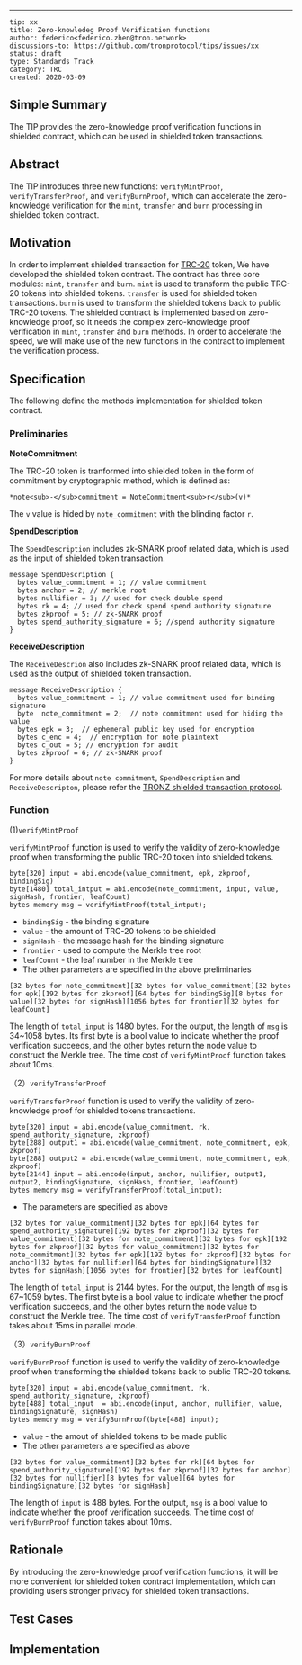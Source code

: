 ---
```
tip: xx 
title: Zero-knowledeg Proof Verification functions 
author: federico<federico.zhen@tron.network>
discussions-to: https://github.com/tronprotocol/tips/issues/xx
status: draft
type: Standards Track
category: TRC
created: 2020-03-09
```

## Simple Summary 

The TIP provides the zero-knowledge proof verification functions in shielded contract, which can be used in shielded token transactions.

## Abstract 

The TIP introduces three new functions: `verifyMintProof`, `verifyTransferProof`, and `verifyBurnProof`, which can accelerate the zero-knowledge verification for the `mint`, `transfer` and `burn` processing in shielded token contract. 

## Motivation 

In order to implement shielded transaction for [TRC-20](https://github.com/tronprotocol/TIPs/blob/master/tip-20.md) token,  We have developed the shielded token contract. The contract has three core modules: `mint`, `transfer` and `burn`. `mint` is used to transform the public TRC-20 tokens into shielded tokens. `transfer` is used for shielded  token transactions. `burn` is  used to transform the shielded  tokens back to public TRC-20 tokens.  The shielded contract is implemented based on zero-knowledge proof, so it needs the complex zero-knowledge proof verification in `mint`, `transfer` and `burn` methods. In order to accelerate the speed, we will make use of  the new functions in the contract to implement the verification process. 

## Specification

The following define the methods implementation for shielded token contract. 

### Preliminaries
**NoteCommitment**

The TRC-20 token is tranformed into shielded token in the form of commitment by cryptographic method, which is defined as:

    *note<sub>-</sub>commitment = NoteCommitment<sub>r</sub>(v)*

The `v` value is hided by  `note_commitment` with the blinding factor `r`.

**SpendDescription**

The `SpendDescription` includes zk-SNARK proof related data, which is used as the input of shielded token transaction. 

```text  
message SpendDescription { 
  bytes value_commitment = 1; // value commitment
  bytes anchor = 2; // merkle root
  bytes nullifier = 3; // used for check double spend
  bytes rk = 4; // used for check spend spend authority signature
  bytes zkproof = 5; // zk-SNARK proof
  bytes spend_authority_signature = 6; //spend authority signature 
}
```

**ReceiveDescription**

The `ReceiveDescrion` also includes zk-SNARK proof related data, which is used as the output of shielded token transaction.

```text  
message ReceiveDescription { 
  bytes value_commitment = 1; // value commitment used for binding signature
  byte  note_commitment = 2;  // note commitment used for hiding the value
  bytes epk = 3;  // ephemeral public key used for encryption
  bytes c_enc = 4;  // encryption for note plaintext
  bytes c_out = 5; // encryption for audit
  bytes zkproof = 6; // zk-SNARK proof 
}
```

For more details about `note commitment`, `SpendDescription` and `ReceiveDescripton`, please refer the [TRONZ shielded transaction protocol](https://www.tronz.io).

### Function

(1)`verifyMintProof` 

`verifyMintProof` function is used to verify the validity of zero-knowledge proof when transforming the public TRC-20 token into shielded tokens.  

```
byte[320] input = abi.encode(value_commitment, epk, zkproof, bindingSig)
byte[1480] total_intput = abi.encode(note_commitment, input, value, signHash, frontier, leafCount)
bytes memory msg = verifyMintProof(total_intput);
```

- `bindingSig` - the binding signature
- `value` - the amount of TRC-20 tokens to be shielded
- `signHash` - the message hash for the binding signature
- `frontier` - used to compute the Merkle tree root
- `leafCount` - the leaf number in the Merkle tree
- The other parameters are specified in the above preliminaries

```
[32 bytes for note_commitment][32 bytes for value_commitment][32 bytes for epk][192 bytes for zkproof][64 bytes for bindingSig][8 bytes for value][32 bytes for signHash][1056 bytes for frontier][32 bytes for leafCount]
```

The length of `total_input` is 1480 bytes. For the output, the length of `msg` is 34~1058 bytes. Its first byte is a bool value to indicate whether the proof verification succeeds,  and the other bytes return the node value to construct the Merkle tree. The time cost of `verifyMintProof` function takes about 10ms.

（2）`verifyTransferProof` 

`verifyTransferProof` function is used to verify the validity of zero-knowledge proof for shielded tokens transactions.  

```
byte[320] input = abi.encode(value_commitment, rk, spend_authority_signature, zkproof)
byte[288] output1 = abi.encode(value_commitment, note_commitment, epk, zkproof)
byte[288] output2 = abi.encode(value_commitment, note_commitment, epk, zkproof)
byte[2144] input = abi.encode(input, anchor, nullifier, output1, output2, bindingSignature, signHash, frontier, leafCount)
bytes memory msg = verifyTransferProof(total_intput);
```

- The  parameters are specified as above 

```
[32 bytes for value_commitment][32 bytes for epk][64 bytes for spend_authority_signature][192 bytes for zkproof][32 bytes for value_commitment][32 bytes for note_commitment][32 bytes for epk][192 bytes for zkproof][32 bytes for value_commitment][32 bytes for note_commitment][32 bytes for epk][192 bytes for zkproof][32 bytes for anchor][32 bytes for nullifier][64 bytes for bindingSignature][32 bytes for signHash][1056 bytes for frontier][32 bytes for leafCount]
```

The length of `total_input` is 2144 bytes. For the output, the length of `msg` is 67~1059 bytes. The first byte is a bool value to indicate whether the proof verification succeeds, and the other bytes return the node value to construct the Merkle tree. The time cost of `verifyTransferProof` function takes about 15ms in parallel mode.

（3）`verifyBurnProof` 

`verifyBurnProof` function is used to verify the validity of zero-knowledge proof when transforming the shielded tokens back to  public TRC-20 tokens.  

```
byte[320] input = abi.encode(value_commitment, rk, spend_authority_signature, zkproof)
byte[488] total_input  = abi.encode(input, anchor, nullifier, value, bindingSignature, signHash)
bytes memory msg = verifyBurnProof(byte[488] input);
```

- `value` - the amout of shielded tokens to be made public
-  The  other parameters are specified as above 

```
[32 bytes for value_commitment][32 bytes for rk][64 bytes for spend_authority_signature][192 bytes for zkproof][32 bytes for anchor][32 bytes for nullifier][8 bytes for value][64 bytes for bindingSignature][32 bytes for signHash]
```

The length of `input` is 488 bytes. For the output, `msg` is a bool value to indicate whether the proof verification succeeds. The time cost of `verifyBurnProof` function takes about 10ms.

## Rationale

By introducing the zero-knowledge proof verification functions, it will be more convenient for shielded token contract implementation, which can providing users stronger privacy for shielded token transactions.

## Test Cases



## Implementation 



